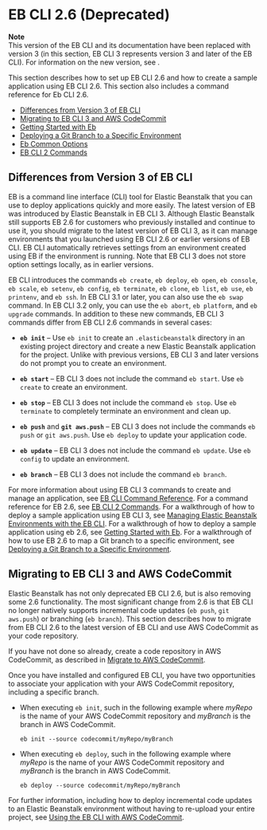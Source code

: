 # EB CLI 2\.6 \(Deprecated\)<a name="eb-cli"></a>

**Note**  
 This version of the EB CLI and its documentation have been replaced with version 3 \(in this section, EB CLI 3 represents version 3 and later of the EB CLI\)\. For information on the new version, see \. 

This section describes how to set up EB CLI 2\.6 and how to create a sample application using EB CLI 2\.6\. This section also includes a command reference for Eb CLI 2\.6\.


+ [Differences from Version 3 of EB CLI](#eb-cli2-differences)
+ [Migrating to EB CLI 3 and AWS CodeCommit](#eb-cli2-migrating)
+ [Getting Started with Eb](command-reference-get-started.md)
+ [Deploying a Git Branch to a Specific Environment](command-reference-branch-environment.md)
+ [Eb Common Options](eb-cmd-options.md)
+ [EB CLI 2 Commands](eb-cmd-commands.md)

## Differences from Version 3 of EB CLI<a name="eb-cli2-differences"></a>

EB is a command line interface \(CLI\) tool for Elastic Beanstalk that you can use to deploy applications quickly and more easily\. The latest version of EB was introduced by Elastic Beanstalk in EB CLI 3\. Although Elastic Beanstalk still supports EB 2\.6 for customers who previously installed and continue to use it, you should migrate to the latest version of EB CLI 3, as it can manage environments that you launched using EB CLI 2\.6 or earlier versions of EB CLI\. EB CLI automatically retrieves settings from an environment created using EB if the environment is running\. Note that EB CLI 3 does not store option settings locally, as in earlier versions\.

EB CLI introduces the commands `eb create`, `eb deploy`, `eb open`, `eb console`, `eb scale`, `eb setenv`, `eb config`, `eb terminate`, `eb clone`, `eb list`, `eb use`, `eb printenv`, and `eb ssh`\. In EB CLI 3\.1 or later, you can also use the `eb swap` command\. In EB CLI 3\.2 only, you can use the `eb abort`, `eb platform`, and `eb upgrade` commands\. In addition to these new commands, EB CLI 3 commands differ from EB CLI 2\.6 commands in several cases:

+ **`eb init`** – Use `eb init` to create an `.elasticbeanstalk` directory in an existing project directory and create a new Elastic Beanstalk application for the project\. Unlike with previous versions, EB CLI 3 and later versions do not prompt you to create an environment\.

+ **`eb start`** – EB CLI 3 does not include the command `eb start`\. Use `eb create` to create an environment\.

+ **`eb stop`** – EB CLI 3 does not include the command `eb stop`\. Use `eb terminate` to completely terminate an environment and clean up\.

+ **`eb push`** and **`git aws.push`** – EB CLI 3 does not include the commands `eb push` or `git aws.push`\. Use `eb deploy` to update your application code\.

+ **`eb update`** – EB CLI 3 does not include the command `eb update`\. Use `eb config` to update an environment\.

+ **`eb branch`** – EB CLI 3 does not include the command `eb branch`\.

For more information about using EB CLI 3 commands to create and manage an application, see [EB CLI Command Reference](eb3-cmd-commands.md)\. For a command reference for EB 2\.6, see [EB CLI 2 Commands](eb-cmd-commands.md)\. For a walkthrough of how to deploy a sample application using EB CLI 3, see [Managing Elastic Beanstalk Environments with the EB CLI](eb-cli3-getting-started.md)\. For a walkthrough of how to deploy a sample application using eb 2\.6, see [Getting Started with Eb](command-reference-get-started.md)\. For a walkthrough of how to use EB 2\.6 to map a Git branch to a specific environment, see [Deploying a Git Branch to a Specific Environment](command-reference-branch-environment.md)\. 

## Migrating to EB CLI 3 and AWS CodeCommit<a name="eb-cli2-migrating"></a>

Elastic Beanstalk has not only deprecated EB CLI 2\.6, but is also removing some 2\.6 functionality\. The most significant change from 2\.6 is that EB CLI no longer natively supports incremental code updates \(`eb push`, `git aws.push`\) or branching \(`eb branch`\)\. This section describes how to migrate from EB CLI 2\.6 to the latest version of EB CLI and use AWS CodeCommit as your code repository\.

If you have not done so already, create a code repository in AWS CodeCommit, as described in [Migrate to AWS CodeCommit](http://docs.aws.amazon.com/codecommit/latest/userguide/how-to-migrate-repository.html)\.

Once you have installed and configured EB CLI, you have two opportunities to associate your application with your AWS CodeCommit repository, including a specific branch\. 

+ When executing `eb init`, such in the following example where *myRepo* is the name of your AWS CodeCommit repository and *myBranch* is the branch in AWS CodeCommit\.

  ```
  eb init --source codecommit/myRepo/myBranch
  ```

+ When executing `eb deploy`, such in the following example where *myRepo* is the name of your AWS CodeCommit repository and *myBranch* is the branch in AWS CodeCommit\.

  ```
  eb deploy --source codecommit/myRepo/myBranch
  ```

For further information, including how to deploy incremental code updates to an Elastic Beanstalk environment without having to re\-upload your entire project, see [Using the EB CLI with AWS CodeCommit](eb-cli-codecommit.md)\.